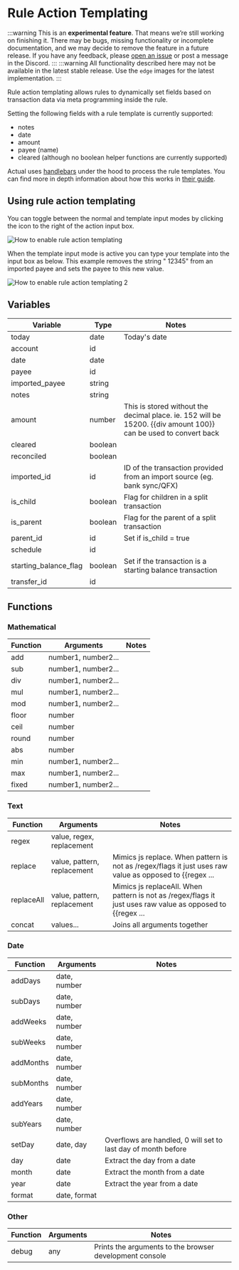 # Rule Action Templating

:::warning
This is an **experimental feature**. That means we’re still working on finishing it. There may be bugs, missing functionality or incomplete documentation, and we may decide to remove the feature in a future release. If you have any feedback, please [open an issue](https://github.com/actualbudget/actual/issues) or post a message in the Discord.
:::
:::warning
All functionality described here may not be available in the latest stable release. Use the `edge` images for the latest implementation.
:::

Rule action templating allows rules to dynamically set fields based on transaction data via meta programming inside the rule.

Setting the following fields with a rule template is currently supported:
- notes
- date
- amount
- payee (name)
- cleared (although no boolean helper functions are currently supported)

Actual uses [handlebars](https://handlebarsjs.com/) under the hood to process the rule templates. You can find more in depth information about how this works in [their guide](https://handlebarsjs.com/guide).

## Using rule action templating
You can toggle between the normal and template input modes by clicking the icon to the right of the action input box.

![How to enable rule action templating](/img/experimental/rule-templating/enable-rule-templating.png)

When the template input mode is active you can type your template into the input box as below. This example removes the string " 12345" from an imported payee and sets the payee to this new value.

![How to enable rule action templating 2](/img/experimental/rule-templating/enable-rule-templating-2.png)

## Variables

| Variable              | Type    | Notes                                                                                                           |
|-----------------------|---------|-----------------------------------------------------------------------------------------------------------------|
| today                 | date    | Today's date                                                                                                    |
| account               | id      |                                                                                                                 |
| date                  | date    |                                                                                                                 |
| payee                 | id      |                                                                                                                 |
| imported_payee        | string  |                                                                                                                 |
| notes                 | string  |                                                                                                                 |
| amount                | number  | This is stored without the decimal place. ie. 152 will be 15200. {{div amount 100}} can be used to convert back |
| cleared               | boolean |                                                                                                                 |
| reconciled            | boolean |                                                                                                                 |
| imported_id           | id      | ID of the transaction provided from an import source (eg. bank sync/QFX)                                        |
| is_child              | boolean | Flag for children in a split transaction                                                                        |
| is_parent             | boolean | Flag for the parent of a split transaction                                                                      |
| parent_id             | id      | Set if is_child = true                                                                                          |
| schedule              | id      |                                                                                                                 |
| starting_balance_flag | boolean | Set if the transaction is a starting balance transaction                                                        |
| transfer_id           | id      |                                                                                                                 |

## Functions
### Mathematical

| Function | Arguments           | Notes |
|----------|---------------------|-------|
| add      | number1, number2... |       |
| sub      | number1, number2... |       |
| div      | number1, number2... |       |
| mul      | number1, number2... |       |
| mod      | number1, number2... |       |
| floor    | number              |       |
| ceil     | number              |       |
| round    | number              |       |
| abs      | number              |       |
| min      | number1, number2... |       |
| max      | number1, number2... |       |
| fixed    | number1, number2... |       |

### Text

| Function   | Arguments                   | Notes                                                                                                      |
|------------|-----------------------------|------------------------------------------------------------------------------------------------------------|
| regex      | value, regex, replacement   |                                                                                                            |
| replace    | value, pattern, replacement | Mimics js replace. When pattern is not as /regex/flags it just uses raw value as opposed to {{regex ...    |
| replaceAll | value, pattern, replacement | Mimics js replaceAll. When pattern is not as /regex/flags it just uses raw value as opposed to {{regex ... |
| concat     | values...                   | Joins all arguments together                                                                               |

### Date

| Function  | Arguments    | Notes                                                         |
|-----------|--------------|---------------------------------------------------------------|
| addDays   | date, number |                                                               |
| subDays   | date, number |                                                               |
| addWeeks  | date, number |                                                               |
| subWeeks  | date, number |                                                               |
| addMonths | date, number |                                                               |
| subMonths | date, number |                                                               |
| addYears  | date, number |                                                               |
| subYears  | date, number |                                                               |
| setDay    | date, day    | Overflows are handled, 0 will set to last day of month before |
| day       | date         | Extract the day from a date                                   |
| month     | date         | Extract the month from a date                                 |
| year      | date         | Extract the year from a date                                  |
| format    | date, format |                                                               |

### Other

| Function | Arguments | Notes                                                   |
|----------|-----------|---------------------------------------------------------|
| debug    | any       | Prints the arguments to the browser development console |
